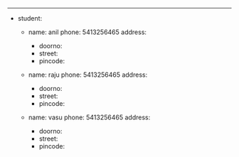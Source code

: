 --- 
- student: 
  - name: anil 
    phone: 5413256465
    address: 
     - doorno: 
     - street:
     - pincode: 

  - name: raju
    phone: 5413256465
    address: 
      - doorno: 
      - street:
      - pincode:

  - name: vasu
    phone: 5413256465
    address: 
     - doorno: 
     - street:
     - pincode: